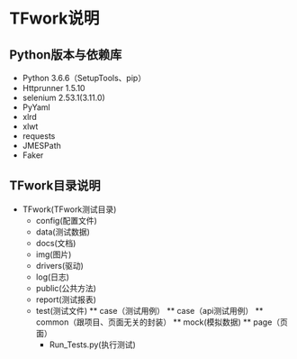 # TFwork说明

## Python版本与依赖库

- Python 3.6.6（SetupTools、pip）
- Httprunner 1.5.10
- selenium 2.53.1(3.11.0)   
- PyYaml
- xlrd
- xlwt
- requests
- JMESPath
- Faker

## TFwork目录说明

- TFwork(TFwork测试目录)
    * config(配置文件)
    * data(测试数据)
    * docs(文档)
    * img(图片)
    * drivers(驱动)
    * log(日志)
    * public(公共方法)
    * report(测试报表)
    * test(测试文件)
    	** case（测试用例）
        ** case（api测试用例）
        ** common（跟项目、页面无关的封装）
        ** mock(模拟数据)
        ** page（页面）
    	* Run_Tests.py(执行测试)


